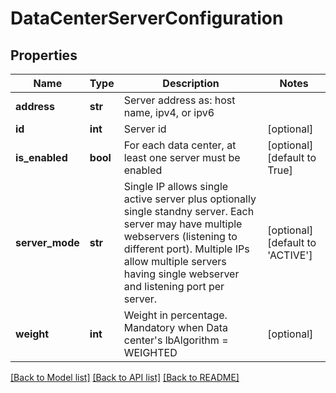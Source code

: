 # DataCenterServerConfiguration

## Properties
Name | Type | Description | Notes
------------ | ------------- | ------------- | -------------
**address** | **str** | Server address as: host name, ipv4, or ipv6 | 
**id** | **int** | Server id | [optional] 
**is_enabled** | **bool** | For each data center, at least one server must be enabled | [optional] [default to True]
**server_mode** | **str** | Single IP allows single active server plus optionally single standny server. Each server may have multiple webservers (listening to different port). Multiple IPs allow multiple servers having single webserver and listening port per server. | [optional] [default to 'ACTIVE']
**weight** | **int** | Weight in percentage. Mandatory when Data center&#x27;s lbAlgorithm &#x3D; WEIGHTED | [optional] 

[[Back to Model list]](../README.md#documentation-for-models) [[Back to API list]](../README.md#documentation-for-api-endpoints) [[Back to README]](../README.md)


